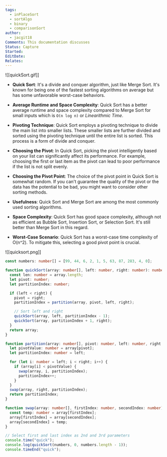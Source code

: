 ```yaml
---
tags:
  - inPlaceSort
  - sortAlgo
  - binary
  - comparisonSort
author:
  - jacgit18
Comments: This documentation discusses
Status: Capture
Started: 
EditDate: 
Relates:
---
```

![[quickSort.gif]]


- **Quick Sort**: It's a divide and conquer algorithm, just like Merge Sort. It's known for being one of the fastest sorting algorithms on average but has some unfavorable worst-case behaviors.

- **Average Runtime and Space Complexity**: Quick Sort has a better average runtime and space complexity compared to Merge Sort for small inputs which is `Ο(n log n)` or *Linearithmic Time*.

- **Pivoting Technique**: Quick Sort employs a pivoting technique to divide the main list into smaller lists. These smaller lists are further divided and sorted using the pivoting technique until the entire list is sorted. This process is a form of divide and conquer.

- **Choosing the Pivot**: In Quick Sort, picking the pivot intelligently based on your list can significantly affect its performance. For example, choosing the first or last item as the pivot can lead to poor performance if the list is not split evenly.

- **Choosing the Pivot Point**: The choice of the pivot point in Quick Sort is somewhat random. If you can't guarantee the quality of the pivot or the data has the potential to be bad, you might want to consider other sorting methods.

- **Usefulness**: Quick Sort and Merge Sort are among the most commonly used sorting algorithms.

- **Space Complexity**: Quick Sort has good space complexity, although not as efficient as Bubble Sort, Insertion Sort, or Selection Sort. It's still better than Merge Sort in this regard.

- **Worst-Case Scenario**: Quick Sort has a worst-case time complexity of O(n^2). To mitigate this, selecting a good pivot point is crucial.

![[quicksort.png]]

```typescript
const numbers: number[] = [99, 44, 6, 2, 1, 5, 63, 87, 283, 4, 0];

function quickSort(array: number[], left: number, right: number): number[] {
  const len: number = array.length;
  let pivot: number;
  let partitionIndex: number;

  if (left < right) {
    pivot = right;
    partitionIndex = partition(array, pivot, left, right);

    // Sort left and right
    quickSort(array, left, partitionIndex - 1);
    quickSort(array, partitionIndex + 1, right);
  }
  return array;
}

function partition(array: number[], pivot: number, left: number, right: number): number {
  let pivotValue: number = array[pivot];
  let partitionIndex: number = left;

  for (let i: number = left; i < right; i++) {
    if (array[i] < pivotValue) {
      swap(array, i, partitionIndex);
      partitionIndex++;
    }
  }
  swap(array, right, partitionIndex);
  return partitionIndex;
}

function swap(array: number[], firstIndex: number, secondIndex: number): void {
  const temp: number = array[firstIndex];
  array[firstIndex] = array[secondIndex];
  array[secondIndex] = temp;
}

// Select first and last index as 2nd and 3rd parameters
console.time("quick");
console.log(quickSort(numbers, 0, numbers.length - 1));
console.timeEnd("quick");
```

